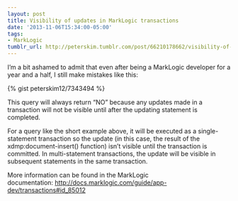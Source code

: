 ```yaml
---
layout: post
title: Visibility of updates in MarkLogic transactions
date: '2013-11-06T15:34:00-05:00'
tags:
- MarkLogic
tumblr_url: http://peterskim.tumblr.com/post/66210178662/visibility-of-updates-in-marklogic-transactions
---
```

I’m a bit ashamed to admit that even after being a MarkLogic developer for a year and a half, I still make mistakes like this:

{% gist peterskim12/7343494 %}

This query will always return “NO” because any updates made in a transaction will not be visible until after the updating statement is completed.

For a query like the short example above, it will be executed as a single-statement transaction so the update (in this case, the result of the xdmp:document-insert() function) isn’t visible until the transaction is committed. In multi-statement transactions, the update will be visible in subsequent statements in the same transaction.

More information can be found in the MarkLogic documentation: http://docs.marklogic.com/guide/app-dev/transactions#id_85012
